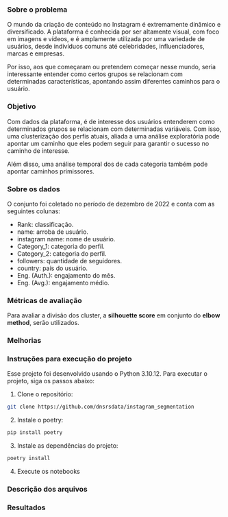 ### Sobre o problema

O mundo da criação de conteúdo no Instagram é extremamente dinâmico e 
diversificado. A plataforma é conhecida por ser altamente visual, com foco em 
imagens e vídeos, e é amplamente utilizada por uma variedade de usuários, desde indivíduos comuns até celebridades, influenciadores, marcas e empresas.

Por isso, aos que começaram ou pretendem começar nesse mundo, seria interessante
entender como certos grupos se relacionam com determinadas características,
apontando assim diferentes caminhos para o usuário.

### Objetivo

Com dados da plataforma, é de interesse dos usuários entenderem como determinados
grupos se relacionam com determinadas variáveis. Com isso, uma clusterização dos
perfis atuais, aliada a uma análise exploratória pode apontar um caminho que
eles podem seguir para garantir o sucesso no caminho de interesse.

Além disso, uma análise temporal dos de cada categoria também pode apontar
caminhos primissores.

### Sobre os dados

O conjunto foi coletado no período de dezembro de 2022 e conta com as seguintes
colunas:
- Rank: classificação.
- name: arroba de usuário.
- instagram name: nome de usuário.
- Category_1: categoria do perfil.
- Category_2: categoria do perfil.
- followers: quantidade de seguidores.
- country: país do usuário.
- Eng. (Auth.): engajamento do mês.
- Eng. (Avg.): engajamento médio.

### Métricas de avaliação

Para avaliar a divisão dos cluster, a **silhouette score** em conjunto do 
**elbow method**, serão utilizados.

### Melhorias


### Instruções para execução do projeto

Esse projeto foi desenvolvido usando o Python 3.10.12. Para executar o projeto,
siga os passos abaixo:

1. Clone o repositório:
```sh
git clone https://github.com/dnsrsdata/instagram_segmentation
```
2. Instale o poetry:
```sh
pip install poetry
```
3. Instale as dependências do projeto:
```sh
poetry install
```
4. Execute os notebooks

### Descrição dos arquivos

### Resultados
